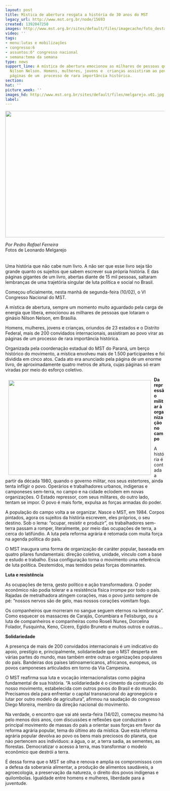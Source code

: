 ```yaml
---
layout: post
title: Mística de abertura resgata a história de 30 anos do MST
legacy_url: http://www.mst.org.br/node/15693
created: 1392047250
images: http://www.mst.org.br/sites/default/files/imagecache/foto_destaque/melgarejo.v01.jpg
video: ''
tags:
- menu:lutas e mobilizações
- congresso:6
- assuntos:6° congresso nacional
- semana:tema da semana
type: news
support_line: A mística de abertura emocionou as milhares de pessoas que lotaram o  ginásio
  Nilson Nelson. Homens, mulheres, jovens e  crianças assistiram ao povo virar as
  páginas de um  processo de rara importância histórica.
section: 
hat: ''
picture_week: ''
images_hd: http://www.mst.org.br/sites/default/files/melgarejo.v01.jpg
label: 
---
```

<p style="text-align: center;"><img alt="" src="http://www.mst.org.br/sites/default/files/melgarejo.jpg" height="400" width="600"></p><p><em>Por Pedro Rafael Ferreira</em><br>Fotos de Leonardo Melgarejo<br><br><br>Uma história que não cabe num livro. A não ser que esse livro seja tão grande quanto os sujeitos que sabem escrever sua própria história. E das páginas gigantes de um livro, abertas diante de 15 mil pessoas, saltaram lembranças de uma trajetória singular de luta política e social no Brasil.</p><p>Começou oficialmente, nesta manhã de segunda-feira (10/02), o VI Congresso Nacional do MST.</p><p>A mística de abertura, sempre um momento muito aguardado pela carga de energia que libera, emocionou as milhares de pessoas que lotaram o ginásio Nilson Nelson, em Brasília.</p><p>Homens, mulheres, jovens e crianças, oriundos de 23 estados e o Distrito Federal, mais de 200 convidados internacionais, assistiram ao povo virar as páginas de um processo de rara importância histórica.</p><p>Organizada pela coordenação estadual do MST do Paraná, um berço histórico do movimento, a mística envolveu mais de 1.500 participantes e foi dividida em cinco atos. Cada ato era anunciado pela página de um enorme livro, de aproximadamente quatro metros de altura, cujas páginas só eram viradas por meio do esforço coletivo.&nbsp;&nbsp;</p><p><strong><img alt="" src="http://www.mst.org.br/sites/default/files/melgarejo1.jpg" align="left" height="300" hspace="10" vspace="10" width="450">Da repressão militar à organização no campo</strong></p><p>A história é contada a partir da década 1980, quando o governo militar, nos seus estertores, ainda tenta infligir o povo. Operários e trabalhadores urbanos, indígenas e camponeses sem-terra, no campo e na cidade eclodem em novas organizações. O Estado repressor, com seus militares, do outro lado, tentam se impor. O povo é mais forte, expulsa as forças armadas do poder.</p><p>A população do campo volta a se organizar. Nasce o MST, em 1984. Corpos pintados, agora os sujeitos da história escrevem, eles próprios, o seu destino. Sob o lema: “ocupar, resistir e produzir”, os trabalhadores sem-terra passam a romper, literalmente, por meio das ocupações de terra, a cerca do latifúndio. A luta pela reforma agrária é retomada com muita força na agenda política do país.</p><p>O MST inaugura uma forma de organização de caráter popular, baseada em quatro pilares fundamentais: direção coletiva, unidade, vínculo com a base e estudo e trabalho. Essa configuração torna o movimento uma referência de luta política. Destemidos, mas temidos pelas forças dominantes.</p><p><strong>Luta e resistência</strong></p><p>As ocupações de terra, gesto político e ação transformadora. O poder econômico não podia tolerar e a resistência física irrompe por todo o país. Rajadas de metralhadora atingem corações, mas o povo junto sempre de pé: “nossos nervos são de gelo, mas nossos corações vomitam fogo.</p><p>Os companheiros que morreram no sangue seguem eternos na lembrança”. Como esquecer os massacres de Carajás, Corumbiara e Felisburgo, ou a luta de companheiros e companheiras como Roseli Nunes, Dorcelina Folador, Fusquinha, Keno, Cícero, Egídio Bruneto e muitos outros e outras...</p><p><strong>Solidariedade</strong></p><p>A presença de mais de 200 convidados internacionais é um indicativo do apoio, prestígio e, principalmente, solidariedade que o MST desperta em várias partes do mundo, mas também entre outras organizações populares do país. Bandeiras dos países latinoamericanos, africanos, europeus, os povos camponeses articulados em torno da Via Campesina.</p><p>O MST reafirma sua luta e vocação internacionalistas como página fundamental de sua história. “A solidariedade é o cimento da construção do nosso movimento, estabelecida com outros povos do Brasil e do mundo. Precisamos dela para enfrentar o capital transnacional do agronegócio e lutar por outro modelo de agricultura”, afirmou na saudação do congresso Diego Moreira, membro da direção nacional do movimento.</p><p>Na verdade, o encontro que vai até sexta-feira (14/02), começou mesmo há pelo menos dois anos, com discussões e reflexões que conduziram o principal movimento de massas do país a orientar suas forças em favor da reforma agrária popular, tema do último ato da mística. Que esta reforma agrária popular devolva ao povo os bens mais preciosos do planeta, que não pertencem aos indivíduos: a água, o ar, a terra sadia, as sementes, as florestas. Democratizar o acesso à terra, mas transformar o modelo econômico que destrói a terra.</p><p>É dessa forma que o MST se olha e renova e amplia os compromissos com a defesa da soberania alimentar, a produção de alimentos saudáveis, a agroecologia, a preservação da natureza, o direito dos povos indígenas e quilombolas. Igualdade entre homens e mulheres, liberdade para a juventude.</p>
